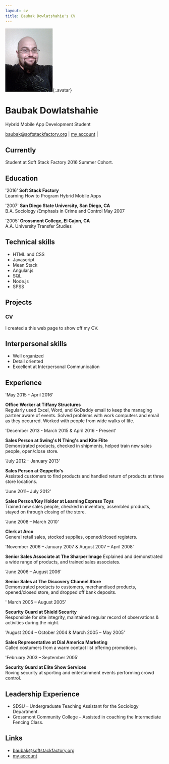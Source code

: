 ```yaml
---
layout: cv
title: Baubak Dowlatshahie's CV
---
```


![Baubak](./media/21.png){:.avatar}

# Baubak Dowlatshahie
Hybrid Mobile App Development Student

<div id="webaddress">
<a href="mailto:">baubak@softstackfactory.org</a>
|
<i class="fa fa-github"></i> <a href="http://github.com/">my account</a>
|

</div>


## Currently

Student at Soft Stack Factory 2016 Summer Cohort.

## Education



'2016'
__Soft Stack Factory__  
Learning How to Program Hybrid Mobile Apps

'2007'
__San Diego State University, San Diego, CA__  
B.A. Sociology /Emphasis in Crime and Control   May 2007

'2005'
__Grossmont College, El Cajon, CA__                                
A.A. University Transfer Studies   



## Technical skills

* HTML and CSS
* Javascript
* Mean Stack
* Angular.js
* SQL
* Node.js
* SPSS

## Projects

### CV

I created a this web page to show off my CV.  

## Interpersonal skills
* Well organized
* Detail oriented 
* Excellent at Interpersonal Communication

## Experience

'May 2015 - April 2016'

__Office Worker at Tiffany Structures__  
Regularly used Excel, Word, and GoDaddy email to keep the managing partner aware of events. 
Solved problems with work computers and email as they occurred. Worked with people from wide walks of life. 


'December 2013 - March 2015 & April 2016 - Present'

__Sales Person at Swing's N Thing's  and Kite Flite__                               	 
Demonstrated products, checked in shipments, helped train new sales people, open/close store.

'July 2012 – January 2013'

__Sales Person at Geppetto's__                                           
Assisted customers to find products and handled return of products at three store locations.

'June 2011– July 2012'

__Sales Person/Key Holder at Learning Express Toys__                                  
Trained new sales people, checked in inventory, assembled products, stayed on through closing of the store.

'June 2008 – March 2010'

__Clerk at Arco__                                                 
General retail sales, stocked supplies, opened/closed registers.

'November 2006 – January 2007 & August 2007 – April 2008'

__Senior Sales Associate at The Sharper Image__ 
Explained and demonstrated a wide range of products, and trained sales associates.

'June 2006 – August 2006'

__Senior Sales at The Discovery Channel Store__                             
Demonstrated products to customers, merchandised products, opened/closed store, and dropped off bank deposits.

' March 2005 – August 2005'

__Security Guard at Shield Security__                                      
Responsible for site integrity, maintained regular record of observations & activities during the night.

'August 2004 – October 2004 & March 2005 – May 2005'

__Sales Representative at Dial America Marketing__     
Called costumers from a warm contact list offering promotions.

'February 2003 – September 2005'

__Security Guard at Elite Show Services__                              
Roving security at sporting and entertainment events performing crowd control.



## Leadership Experience

* SDSU – Undergraduate Teaching Assistant for the Sociology Department.
* Grossmont Community College – Assisted in coaching the Intermediate Fencing Class.

## Links


* <i class="fa fa-envelope"></i> <a href="mailto:">baubak@softstackfactory.org</a><br />
* <i class="fa fa-github"></i> <a href="http://github.com/">my account</a><br />
